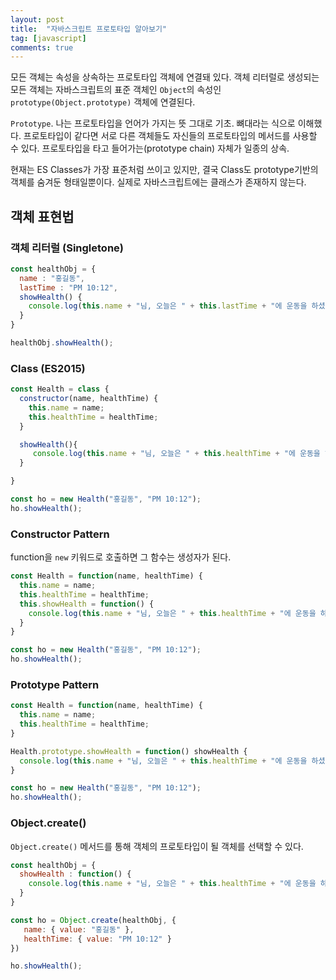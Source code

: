 ```yaml
---
layout: post
title:  "자바스크립트 프로토타입 알아보기"
tag: [javascript]
comments: true
---
```


모든 객체는 속성을 상속하는 프로토타입 객체에 연결돼 있다. 객체 리터럴로 생성되는 모든 객체는 자바스크립트의 표준 객체인 `Object`의 속성인 `prototype(Object.prototype)` 객체에 연결된다.

`Prototype`. 나는 프로토타입을 언어가 가지는 뜻 그대로 기초. 뼈대라는 식으로 이해했다. 프로토타입이 같다면 서로 다른 객체들도 자신들의 프로토타입의 메서드를 사용할 수 있다. 프로토타입을 타고 들어가는(prototype chain) 자체가 일종의 상속.

현재는 ES Classes가 가장 표준처럼 쓰이고 있지만, 결국 Class도 prototype기반의 객체를 숨겨둔 형태일뿐이다. 실제로 자바스크립트에는 클래스가 존재하지 않는다.

## 객체 표현법

### 객체 리터럴 (Singletone)

```js
const healthObj = {
  name : "홍길동",
  lastTime : "PM 10:12",
  showHealth() {
    console.log(this.name + "님, 오늘은 " + this.lastTime + "에 운동을 하셨네요");
  }
}

healthObj.showHealth();
```

### Class (ES2015)

```js
const Health = class {
  constructor(name, healthTime) {
    this.name = name;
    this.healthTime = healthTime;
  }

  showHealth(){
     console.log(this.name + "님, 오늘은 " + this.healthTime + "에 운동을 하셨네요");
  }

}

const ho = new Health("홍길동", "PM 10:12");
ho.showHealth();
```

### Constructor Pattern

function을 `new` 키워드로 호출하면 그 함수는 생성자가 된다.

```js
const Health = function(name, healthTime) {
  this.name = name;
  this.healthTime = healthTime;
  this.showHealth = function() {
    console.log(this.name + "님, 오늘은 " + this.healthTime + "에 운동을 하셨네요");
  }
}

const ho = new Health("홍길동", "PM 10:12");
ho.showHealth();
```

### Prototype Pattern

```js
const Health = function(name, healthTime) {
  this.name = name;
  this.healthTime = healthTime;
}

Health.prototype.showHealth = function() showHealth {
  console.log(this.name + "님, 오늘은 " + this.healthTime + "에 운동을 하셨네요");
}

const ho = new Health("홍길동", "PM 10:12");
ho.showHealth();
```

### Object.create()

`Object.create()` 메서드를 통해 객체의 프로토타입이 될 객체를 선택할 수 있다.

```js
const healthObj = {
  showHealth : function() {
    console.log(this.name + "님, 오늘은 " + this.healthTime + "에 운동을 하셨네요");
  }
}

const ho = Object.create(healthObj, {
   name: { value: "홍길동" },
   healthTime: { value: "PM 10:12" }
})

ho.showHealth();
```
